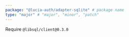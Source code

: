 ```yaml
---
package: "@lucia-auth/adapter-sqlite" # package name
type: "major" # "major", "minor", "patch"
---
```


Require `@libsql/client@0.3.0`
